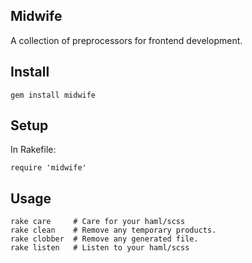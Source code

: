 ## Midwife
A collection of preprocessors for frontend development.

## Install

    gem install midwife

## Setup

In Rakefile:

    require 'midwife'

## Usage

    rake care     # Care for your haml/scss
    rake clean    # Remove any temporary products.
    rake clobber  # Remove any generated file.
    rake listen   # Listen to your haml/scss
